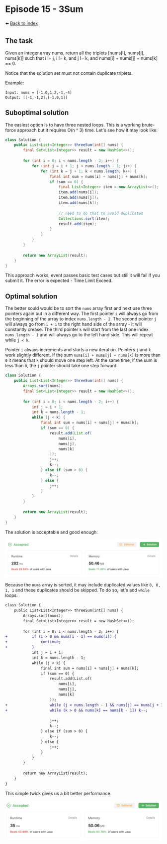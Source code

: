 # Episode 15 - 3Sum

⬅️ [Back to index](README.md)

## The task

Given an integer array nums, return all the triplets [nums[i], nums[j], nums[k]] such that i != j, i != k, and j != k, and nums[i] + nums[j] + nums[k] == 0.

Notice that the solution set must not contain duplicate triplets.

Example: 

```
Input: nums = [-1,0,1,2,-1,-4]
Output: [[-1,-1,2],[-1,0,1]]
```

## Suboptimal solution

The easiest option is to have three nested loops. This is a working brute-force approach but it requires O(n ^ 3) time. Let's see how it may look like: 

```java
class Solution {
    public List<List<Integer>> threeSum(int[] nums) {
        final Set<List<Integer>> result = new HashSet<>();

        for (int i = 0; i < nums.length - 2; i++) {
            for (int j = i + 1; j < nums.length - 1; j++) {
                for (int k = j + 1; k < nums.length; k++) {
                    final int sum = nums[i] + nums[j] + nums[k];
                    if (sum == 0) {
                        final List<Integer> item = new ArrayList<>();
                        item.add(nums[i]);
                        item.add(nums[j]);
                        item.add(nums[k]);

                        // need to do that to avoid duplicates
                        Collections.sort(item);
                        result.add(item);
                    }
                }
            }
        }

        return new ArrayList(result); 
    }
}
```

This approach works, event passes basic test cases but still it will fail if you submit it. The error is expected - Time Limit Exceed. 

## Optimal solution

The better sould would be to sort the `nums` array first and next use three pointers again but in a different way. The first pointer `i` will always go from the beginning of the array to index `nums.length - 2`. The second pointer `j` will always go from `i + 1` to the right hand side of the array - it will constantly crease. The third pointer `k` will start from the last one index `nums.length - 1` and will always go to the left hand side. This will repeat while `j < k`. 

Pointer `i` always increments and starts a new iteration. Pointers `j` and `k` work slightly different. If the sum `nums[i] + nums[j] + nums[k]` is more than `0` it means that `k` should move one step left. At the same time, if the sum is less than `0`, the `j` pointer should take one step forward. 

```java
class Solution {
    public List<List<Integer>> threeSum(int[] nums) {
        Arrays.sort(nums);
        final Set<List<Integer>> result = new HashSet<>();

        for (int i = 0; i < nums.length - 2; i++) {
            int j = i + 1; 
            int k = nums.length - 1;
            while (j < k) {
                final int sum = nums[i] + nums[j] + nums[k];
                if (sum == 0) {
                    result.add(List.of(
                        nums[i], 
                        nums[j], 
                        nums[k]
                    ));
                    j++;
                    k--;
                } else if (sum > 0) {
                    k--;
                } else {
                    j++;
                }
            }
        }

        return new ArrayList(result); 
    }
}
```

The solution is acceptable and good enough: 

![The first approach](./images/e15-01.png)

Because the `nums` array is sorted, it may include duplicated values like `0, 0, 1, 1` and these duplicates should be skipped. To do so, let's add `while` loops. 

```diff
class Solution {
    public List<List<Integer>> threeSum(int[] nums) {
        Arrays.sort(nums);
        final Set<List<Integer>> result = new HashSet<>();

        for (int i = 0; i < nums.length - 2; i++) {
+           if (i > 0 && nums[i - 1] == nums[i]) {
+               continue; 
+           }
            int j = i + 1; 
            int k = nums.length - 1;
            while (j < k) {
                final int sum = nums[i] + nums[j] + nums[k];
                if (sum == 0) {
                    result.add(List.of(
                        nums[i], 
                        nums[j], 
                        nums[k]
                    ));
+                   while (j < nums.length - 1 && nums[j] == nums[j + 1]) j++;
+                   while (k > 0 && nums[k] == nums[k - 1]) k--;

                    j++;
                    k--;
                } else if (sum > 0) {
                    k--;
                } else {
                    j++;
                }
            }
        }

        return new ArrayList(result); 
    }
}
```

This simple twick gives us a bit better performance. 

![The second approach](./images/e15-02.png)